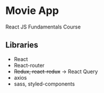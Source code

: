 # Movie App
React JS Fundamentals Course

## Libraries
- React
- React-router
- ~~Redux, react-redux~~ -> React Query
- axios
- sass, styled-components
